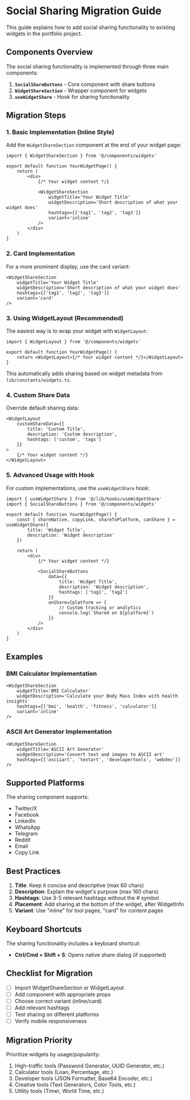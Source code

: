 # Social Sharing Migration Guide

This guide explains how to add social sharing functionality to existing widgets
in the portfolio project.

## Components Overview

The social sharing functionality is implemented through three main components:

1. **`SocialShareButtons`** - Core component with share buttons
2. **`WidgetShareSection`** - Wrapper component for widgets
3. **`useWidgetShare`** - Hook for sharing functionality

## Migration Steps

### 1. Basic Implementation (Inline Style)

Add the `WidgetShareSection` component at the end of your widget page:

```tsx
import { WidgetShareSection } from '@/components/widgets'

export default function YourWidgetPage() {
	return (
		<div>
			{/* Your widget content */}

			<WidgetShareSection
				widgetTitle='Your Widget Title'
				widgetDescription='Short description of what your widget does'
				hashtags={['tag1', 'tag2', 'tag3']}
				variant='inline'
			/>
		</div>
	)
}
```

### 2. Card Implementation

For a more prominent display, use the card variant:

```tsx
<WidgetShareSection
	widgetTitle='Your Widget Title'
	widgetDescription='Short description of what your widget does'
	hashtags={['tag1', 'tag2', 'tag3']}
	variant='card'
/>
```

### 3. Using WidgetLayout (Recommended)

The easiest way is to wrap your widget with `WidgetLayout`:

```tsx
import { WidgetLayout } from '@/components/widgets'

export default function YourWidgetPage() {
	return <WidgetLayout>{/* Your widget content */}</WidgetLayout>
}
```

This automatically adds sharing based on widget metadata from
`lib/constants/widgets.ts`.

### 4. Custom Share Data

Override default sharing data:

```tsx
<WidgetLayout
	customShareData={{
		title: 'Custom Title',
		description: 'Custom description',
		hashtags: ['custom', 'tags']
	}}
>
	{/* Your widget content */}
</WidgetLayout>
```

### 5. Advanced Usage with Hook

For custom implementations, use the `useWidgetShare` hook:

```tsx
import { useWidgetShare } from '@/lib/hooks/useWidgetShare'
import { SocialShareButtons } from '@/components/widgets'

export default function YourWidgetPage() {
	const { shareNative, copyLink, shareToPlatform, canShare } = useWidgetShare({
		title: 'Widget Title',
		description: 'Widget description'
	})

	return (
		<div>
			{/* Your widget content */}

			<SocialShareButtons
				data={{
					title: 'Widget Title',
					description: 'Widget description',
					hashtags: ['tag1', 'tag2']
				}}
				onShare={platform => {
					// Custom tracking or analytics
					console.log(`Shared on ${platform}`)
				}}
			/>
		</div>
	)
}
```

## Examples

### BMI Calculator Implementation

```tsx
<WidgetShareSection
	widgetTitle='BMI Calculator'
	widgetDescription='Calculate your Body Mass Index with health insights'
	hashtags={['bmi', 'health', 'fitness', 'calculator']}
	variant='inline'
/>
```

### ASCII Art Generator Implementation

```tsx
<WidgetShareSection
	widgetTitle='ASCII Art Generator'
	widgetDescription='Convert text and images to ASCII art'
	hashtags={['asciiart', 'textart', 'developertools', 'webdev']}
/>
```

## Supported Platforms

The sharing component supports:

- Twitter/X
- Facebook
- LinkedIn
- WhatsApp
- Telegram
- Reddit
- Email
- Copy Link

## Best Practices

1. **Title**: Keep it concise and descriptive (max 60 chars)
2. **Description**: Explain the widget's purpose (max 160 chars)
3. **Hashtags**: Use 3-5 relevant hashtags without the # symbol
4. **Placement**: Add sharing at the bottom of the widget, after WidgetInfo
5. **Variant**: Use "inline" for tool pages, "card" for content pages

## Keyboard Shortcuts

The sharing functionality includes a keyboard shortcut:

- **Ctrl/Cmd + Shift + S**: Opens native share dialog (if supported)

## Checklist for Migration

- [ ] Import WidgetShareSection or WidgetLayout
- [ ] Add component with appropriate props
- [ ] Choose correct variant (inline/card)
- [ ] Add relevant hashtags
- [ ] Test sharing on different platforms
- [ ] Verify mobile responsiveness

## Migration Priority

Prioritize widgets by usage/popularity:

1. High-traffic tools (Password Generator, UUID Generator, etc.)
2. Calculator tools (Loan, Percentage, etc.)
3. Developer tools (JSON Formatter, Base64 Encoder, etc.)
4. Creative tools (Text Generators, Color Tools, etc.)
5. Utility tools (Timer, World Time, etc.)

